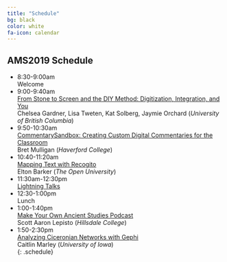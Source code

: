 ```yaml
---
title: "Schedule"
bg: black
color: white
fa-icon: calendar
---
```


## AMS2019 Schedule

- 8:30-9:00am  
Welcome
- 9:00-9:40am  
[From Stone to Screen and the DIY Method: Digitization, Integration, and You](#presentation-a)  
Chelsea Gardner, Lisa Tweten, Kat Solberg, Jaymie Orchard (*University of British Columbia*)
- 9:50-10:30am  
[CommentarySandbox: Creating Custom Digital Commentaries for the Classroom](#presentation-b)  
Bret Mulligan (*Haverford College*)  
- 10:40-11:20am  
[Mapping Text with Recogito](#presentation-c)  
Elton Barker (*The Open University*)  
- 11:30am-12:30pm  
[Lightning Talks](#lightning_)  
- 12:30-1:00pm  
Lunch
- 1:00-1:40pm  
[Make Your Own Ancient Studies Podcast](#presentation-d)  
Scott Aaron Lepisto (*Hillsdale College*)  
- 1:50-2:30pm  
[Analyzing Ciceronian Networks with Gephi](#presentation-e)  
Caitlin Marley (*University of Iowa*)  
{: .schedule}
